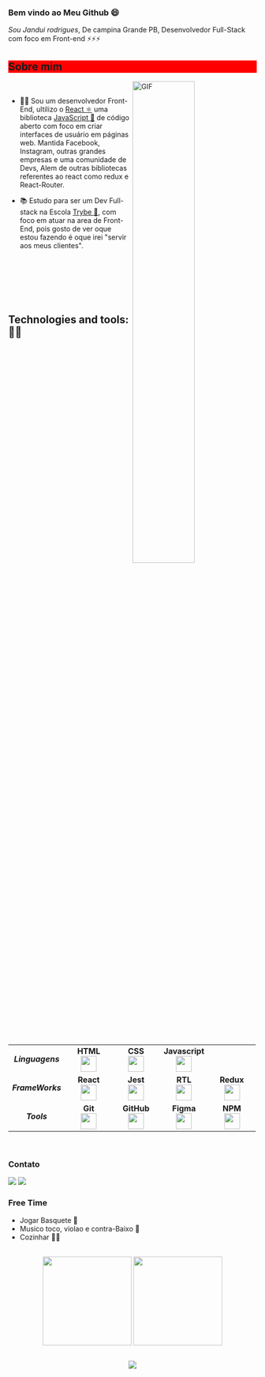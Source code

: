### Bem vindo ao Meu Github 😄

*Sou Jandui rodrigues*, De campina Grande PB, Desenvolvedor Full-Stack com foco em Front-end ⚡⚡⚡

<h2 style="background-color: red;">Sobre mim</h2>
<img align="right" alt="GIF" src="https://cdn.dribbble.com/users/982810/screenshots/4916063/my_working_desktop_animation.gif" width=50% />
<br>


- 👨‍💻  Sou um desenvolvedor Front-End, ultilizo o <a href="https://react.dev/">React ⚛️</a> uma biblioteca <a href="https://www.javascript.com/"> JavaScript 🚀</a> de código aberto com foco em criar interfaces de usuário em páginas web. Mantida Facebook, Instagram, outras grandes empresas e uma comunidade de Devs, Alem de outras bibliotecas referentes ao react como redux e React-Router.
  
- 📚  Estudo para ser um Dev Full-stack na Escola <a href="https://www.betrybe.com/">Trybe  💚</a>, com foco em atuar na area de Front-End, pois gosto de ver oque estou fazendo é oque irei "servir aos meus clientes".
<p></p>

<br>
<br>
<br>
<br>
<br>

<h2>Technologies and tools: 🧑‍💻</h2> 

<div align="left">
  <table>
  <tbody>
    <tr>
      <td align="center">
        <strong>
          <em>Linguagens</em>
        </strong>
      </td>
      <td width="80px" align="center">
        <span><strong>HTML</strong></span><br>
        <img height="32" src="https://cdn.jsdelivr.net/gh/devicons/devicon/icons/html5/html5-original.svg">
      </td>
      <td width="80px" align="center">
        <span><strong>CSS</strong></span><br>
        <img height="32px" src="https://cdn.jsdelivr.net/gh/devicons/devicon/icons/css3/css3-original.svg">
      </td>
      <td width="80px" align="center">
        <span><strong>Javascript</strong></span><br>
        <img height="32px" src="https://upload.vectorlogo.zone/logos/javascript/images/239ec8a4-163e-4792-83b6-3f6d96911757.svg">
      </td>
      <td>
      </td>
    </tr>
    <tr >
      <td align="center">
        <strong>
          <em>FrameWorks</em>
        </strong>
      </td>
      <td width="80px" align="center">
        <span><strong>React</strong></span><br>
        <img height="32px" src="https://cdn.jsdelivr.net/gh/devicons/devicon/icons/react/react-original.svg">
      </td>
      <td width="80px" align="center">
        <span><strong>Jest</strong></span><br>
        <img height="32px" src="https://www.vectorlogo.zone/logos/jestjsio/jestjsio-icon.svg">
      </td>
      <td width="80px" align="center">
        <span><strong>RTL</strong></span><br>
        <img height="32" src="https://testing-library.com/img/octopus-128x128.png">
      </td>
      <td width="80px" align="center">
        <span><strong>Redux</strong></span><br>
        <img height="32" src="https://cdn.worldvectorlogo.com/logos/redux.svg">
      </td>
    </tr>
    <tr >
      <td align="center">
        <strong>
          <em>Tools</em>
        </strong>
      </td>
      <td width="80px" align="center">
        <span><strong>Git</strong></span><br>
        <img height="32px" src="https://cdn.jsdelivr.net/gh/devicons/devicon/icons/git/git-plain.svg">
      </td>
      <td width="80px" align="center">
        <span><strong>GitHub</strong></span><br>
        <img height="32px" src="https://www.vectorlogo.zone/logos/github/github-tile.svg">
      </td>
      <td width="80px" align="center">
        <span><strong>Figma</strong></span><br>
        <img height="32px" src="https://www.vectorlogo.zone/logos/figma/figma-icon.svg">
      </td>
       <td width="80px" align="center">
        <span><strong>NPM</strong></span><br>
        <img height="32px" src="https://cdn.cdnlogo.com/logos/n/45/npm.svg">
      </td>
    </tr>
  </tbody>
</table>
</div>
<br>

<h3>Contato</h3>

<a href="mailto: janduineto18@gmail.com"><img src="https://img.shields.io/badge/Gmail-D14836?style=for-the-badge&logo=gmail&logoColor=white" target="_blank"></a>
<a href=""> 
<img src="https://img.shields.io/badge/LinkedIn-0077B5?style=for-the-badge&logo=linkedin&logoColor=white">
</a>
<h3>Free Time</h3>

<ul>
  <li>
     Jogar Basquete 🏀
  </li>
  <li>
    Musico toco, violao e contra-Baixo 🎸
  </li>
  <li>
    Cozinhar 👨‍🍳
  </li>
</ul>
<br>
<div align="center">
  <img align="center" height="180em" src="https://github-readme-stats.vercel.app/api?username=jandui-rodrigues&show_icons=true&theme=tokyonight&include_all_commits=true&count_private=true"/>
  <img align="center" height="180em" src="https://github-readme-stats.vercel.app/api/top-langs/?username=jandui-rodrigues&layout=compact&langs_count=10&theme=tokyonight"/>
<br>
<br>
  <p align="center"> <a href="https://git.io/streak-stats"><img src="https://streak-stats.demolab.com?user=jandui-rodrigues&theme=tokyonight&border_radius=5&date_format=M%20j%5B%2C%20Y%5D&mode=weekly"/>

  <!-- TEMAS: dark, radical, merko, gruvbox, tokyonight, onedark, cobalt, synthwave, highcontrast, dracula -->
</div>

